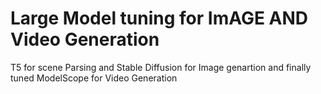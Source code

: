 # Large Model tuning for ImAGE AND Video Generation
 T5 for scene Parsing and Stable Diffusion for Image genartion and finally tuned ModelScope for Video Generation
